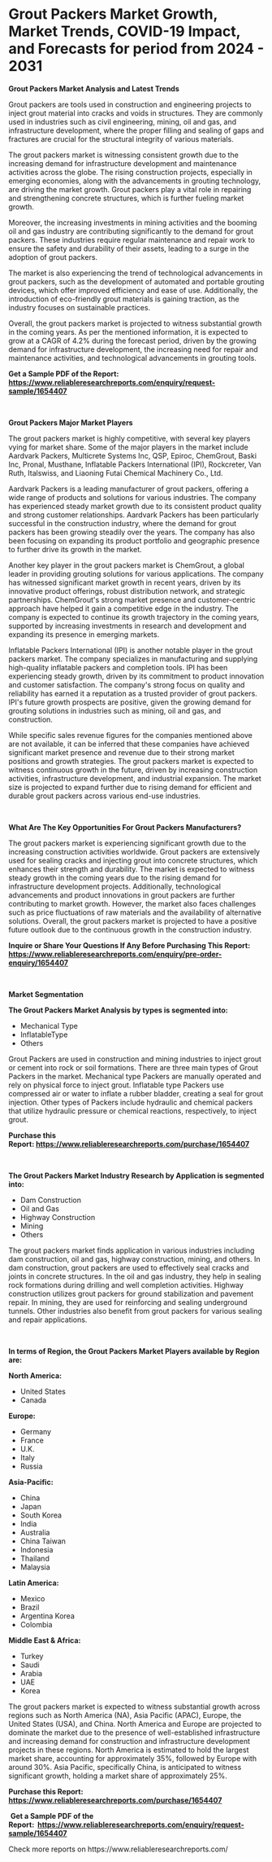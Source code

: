 <p><h1>Grout Packers Market Growth, Market Trends, COVID-19 Impact, and Forecasts for period from 2024 - 2031</h1></p><p><strong>Grout Packers Market Analysis and Latest Trends</strong></p>
<p><p>Grout packers are tools used in construction and engineering projects to inject grout material into cracks and voids in structures. They are commonly used in industries such as civil engineering, mining, oil and gas, and infrastructure development, where the proper filling and sealing of gaps and fractures are crucial for the structural integrity of various materials.</p><p>The grout packers market is witnessing consistent growth due to the increasing demand for infrastructure development and maintenance activities across the globe. The rising construction projects, especially in emerging economies, along with the advancements in grouting technology, are driving the market growth. Grout packers play a vital role in repairing and strengthening concrete structures, which is further fueling market growth.</p><p>Moreover, the increasing investments in mining activities and the booming oil and gas industry are contributing significantly to the demand for grout packers. These industries require regular maintenance and repair work to ensure the safety and durability of their assets, leading to a surge in the adoption of grout packers.</p><p>The market is also experiencing the trend of technological advancements in grout packers, such as the development of automated and portable grouting devices, which offer improved efficiency and ease of use. Additionally, the introduction of eco-friendly grout materials is gaining traction, as the industry focuses on sustainable practices.</p><p>Overall, the grout packers market is projected to witness substantial growth in the coming years. As per the mentioned information, it is expected to grow at a CAGR of 4.2% during the forecast period, driven by the growing demand for infrastructure development, the increasing need for repair and maintenance activities, and technological advancements in grouting tools.</p></p>
<p><strong>Get a Sample PDF of the Report:&nbsp; <a href="https://www.reliableresearchreports.com/enquiry/request-sample/1654407">https://www.reliableresearchreports.com/enquiry/request-sample/1654407</a></strong></p>
<p>&nbsp;</p>
<p><strong>Grout Packers Major Market Players</strong></p>
<p><p>The grout packers market is highly competitive, with several key players vying for market share. Some of the major players in the market include Aardvark Packers, Multicrete Systems Inc, QSP, Epiroc, ChemGrout, Baski Inc, Pronal, Musthane, Inflatable Packers International (IPI), Rockcreter, Van Ruth, Italswiss, and Liaoning Futai Chemical Machinery Co., Ltd.</p><p>Aardvark Packers is a leading manufacturer of grout packers, offering a wide range of products and solutions for various industries. The company has experienced steady market growth due to its consistent product quality and strong customer relationships. Aardvark Packers has been particularly successful in the construction industry, where the demand for grout packers has been growing steadily over the years. The company has also been focusing on expanding its product portfolio and geographic presence to further drive its growth in the market.</p><p>Another key player in the grout packers market is ChemGrout, a global leader in providing grouting solutions for various applications. The company has witnessed significant market growth in recent years, driven by its innovative product offerings, robust distribution network, and strategic partnerships. ChemGrout's strong market presence and customer-centric approach have helped it gain a competitive edge in the industry. The company is expected to continue its growth trajectory in the coming years, supported by increasing investments in research and development and expanding its presence in emerging markets.</p><p>Inflatable Packers International (IPI) is another notable player in the grout packers market. The company specializes in manufacturing and supplying high-quality inflatable packers and completion tools. IPI has been experiencing steady growth, driven by its commitment to product innovation and customer satisfaction. The company's strong focus on quality and reliability has earned it a reputation as a trusted provider of grout packers. IPI's future growth prospects are positive, given the growing demand for grouting solutions in industries such as mining, oil and gas, and construction.</p><p>While specific sales revenue figures for the companies mentioned above are not available, it can be inferred that these companies have achieved significant market presence and revenue due to their strong market positions and growth strategies. The grout packers market is expected to witness continuous growth in the future, driven by increasing construction activities, infrastructure development, and industrial expansion. The market size is projected to expand further due to rising demand for efficient and durable grout packers across various end-use industries.</p></p>
<p>&nbsp;</p>
<p><strong>What Are The Key Opportunities For Grout Packers Manufacturers?</strong></p>
<p><p>The grout packers market is experiencing significant growth due to the increasing construction activities worldwide. Grout packers are extensively used for sealing cracks and injecting grout into concrete structures, which enhances their strength and durability. The market is expected to witness steady growth in the coming years due to the rising demand for infrastructure development projects. Additionally, technological advancements and product innovations in grout packers are further contributing to market growth. However, the market also faces challenges such as price fluctuations of raw materials and the availability of alternative solutions. Overall, the grout packers market is projected to have a positive future outlook due to the continuous growth in the construction industry.</p></p>
<p><strong>Inquire or Share Your Questions If Any Before Purchasing This Report: <a href="https://www.reliableresearchreports.com/enquiry/pre-order-enquiry/1654407">https://www.reliableresearchreports.com/enquiry/pre-order-enquiry/1654407</a></strong></p>
<p>&nbsp;</p>
<p><strong>Market Segmentation</strong></p>
<p><strong>The Grout Packers Market Analysis by types is segmented into:</strong></p>
<p><ul><li>Mechanical Type</li><li>InflatableType</li><li>Others</li></ul></p>
<p><p>Grout Packers are used in construction and mining industries to inject grout or cement into rock or soil formations. There are three main types of Grout Packers in the market. Mechanical type Packers are manually operated and rely on physical force to inject grout. Inflatable type Packers use compressed air or water to inflate a rubber bladder, creating a seal for grout injection. Other types of Packers include hydraulic and chemical packers that utilize hydraulic pressure or chemical reactions, respectively, to inject grout.</p></p>
<p><strong>Purchase this Report:&nbsp;<a href="https://www.reliableresearchreports.com/purchase/1654407">https://www.reliableresearchreports.com/purchase/1654407</a></strong></p>
<p>&nbsp;</p>
<p><strong>The Grout Packers Market Industry Research by Application is segmented into:</strong></p>
<p><ul><li>Dam Construction</li><li>Oil and Gas</li><li>Highway Construction</li><li>Mining</li><li>Others</li></ul></p>
<p><p>The grout packers market finds application in various industries including dam construction, oil and gas, highway construction, mining, and others. In dam construction, grout packers are used to effectively seal cracks and joints in concrete structures. In the oil and gas industry, they help in sealing rock formations during drilling and well completion activities. Highway construction utilizes grout packers for ground stabilization and pavement repair. In mining, they are used for reinforcing and sealing underground tunnels. Other industries also benefit from grout packers for various sealing and repair applications.</p></p>
<p>&nbsp;</p>
<p><strong>In terms of Region, the Grout Packers Market Players available by Region are:</strong></p>
<p>
    <p> <strong> North America: </strong>
        <ul>
            <li>United States</li>
            <li>Canada</li>
        </ul>
        </p> 
    <p> <strong> Europe: </strong>
        <ul>
            <li>Germany</li>
            <li>France</li>
            <li>U.K.</li>
            <li>Italy</li>
            <li>Russia</li>
        </ul>
        </p> 
    <p> <strong> Asia-Pacific: </strong>
        <ul>
            <li>China</li>
            <li>Japan</li>
            <li>South Korea</li>
            <li>India</li>
            <li>Australia</li>
            <li>China Taiwan</li>
            <li>Indonesia</li>
            <li>Thailand</li>
            <li>Malaysia</li>
        </ul>
        </p> 
    <p> <strong> Latin America: </strong>
        <ul>
            <li>Mexico</li>
            <li>Brazil</li>
            <li>Argentina Korea</li>
            <li>Colombia</li>
        </ul>
        </p> 
    <p> <strong> Middle East & Africa: </strong>
        <ul>
            <li>Turkey</li>
            <li>Saudi</li>
            <li>Arabia</li>
            <li>UAE</li>
            <li>Korea</li>
        </ul>
    </p>
    </p>
<p><p>The grout packers market is expected to witness substantial growth across regions such as North America (NA), Asia Pacific (APAC), Europe, the United States (USA), and China. North America and Europe are projected to dominate the market due to the presence of well-established infrastructure and increasing demand for construction and infrastructure development projects in these regions. North America is estimated to hold the largest market share, accounting for approximately 35%, followed by Europe with around 30%. Asia Pacific, specifically China, is anticipated to witness significant growth, holding a market share of approximately 25%.</p></p>
<p><strong>Purchase this Report: <a href="https://www.reliableresearchreports.com/purchase/1654407">https://www.reliableresearchreports.com/purchase/1654407</a></strong></p>
<p>&nbsp;<strong>Get a Sample PDF of the Report:&nbsp;&nbsp;<a href="https://www.reliableresearchreports.com/enquiry/request-sample/1654407">https://www.reliableresearchreports.com/enquiry/request-sample/1654407</a></strong></p>
<p><strong></strong></p>
<p>Check more reports on https://www.reliableresearchreports.com/</p>